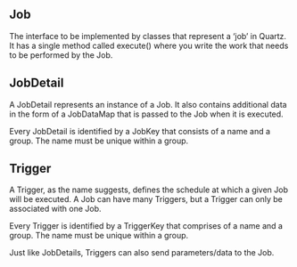 ## Job
The interface to be implemented by classes that represent a ‘job’ in Quartz. It has a single method called execute() where you write the work that needs to be performed by the Job.

## JobDetail
A JobDetail represents an instance of a Job. It also contains additional data in the form of a JobDataMap that is passed to the Job when it is executed.

Every JobDetail is identified by a JobKey that consists of a name and a group. The name must be unique within a group.

## Trigger
   A Trigger, as the name suggests, defines the schedule at which a given Job will be executed. A Job can have many Triggers, but a Trigger can only be associated with one Job.
   
   Every Trigger is identified by a TriggerKey that comprises of a name and a group. The name must be unique within a group.
   
   Just like JobDetails, Triggers can also send parameters/data to the Job.

